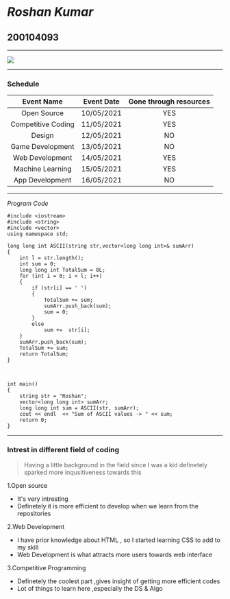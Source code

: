 # *Roshan Kumar*
## 200104093
***
![](https://raw.githubusercontent.com/codingiitg/open_source_submission/main/coding-club%20logo.png)
***
### Schedule
|Event Name|Event Date|Gone through resources|
|:--------:|:--------:|:--------------------:|
|Open Source|10/05/2021|YES|
|Competitive Coding|11/05/2021|YES|
|Design|12/05/2021|NO|
|Game Development|13/05/2021|NO|
|Web Development|14/05/2021|YES|
|Machine Learning|15/05/2021|YES|
|App Development|16/05/2021|NO|
***
_Program Code_
```
#include <iostream>
#include <string>
#include <vector>
using namespace std;

long long int ASCII(string str,vector<long long int>& sumArr)
{ 
    int l = str.length();
    int sum = 0;
    long long int TotalSum = 0L;
    for (int i = 0; i < l; i++)
    {
        if (str[i] == ' ')
        { 
            TotalSum += sum;
            sumArr.push_back(sum);
            sum = 0;
        }
        else            
            sum +=  str[i];       
    }
    sumArr.push_back(sum);
    TotalSum += sum;
    return TotalSum;
}



int main()
{
    string str = "Roshan";
    vector<long long int> sumArr;     
    long long int sum = ASCII(str, sumArr);    
    cout << endl  << "Sum of ASCII values -> " << sum;
    return 0;
}
```
***


### Intrest in different field of coding
> Having a little background in the field since I was a kid definetely sparked more inqusitiveness towards this

1.Open source
  - It's very intresting 
  - Definetely it is more efficient to develop when we learn from the repositories
   
2.Web Development
  - I have prior knowledge about HTML , so I started learning CSS to add to my skill
  - Web Development is what attracts more users towards web interface
  
3.Competitive Programming
  - Definetely the coolest part ,gives insight of getting more efficient codes
  - Lot of things to learn here ,especially the DS & Algo
  
